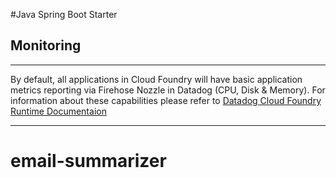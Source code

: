 #Java Spring Boot Starter


## Monitoring
-----
By default, all applications in Cloud Foundry will have basic application metrics reporting via Firehose Nozzle in Datadog (CPU, Disk & Memory).
For information about these capabilities please refer to [Datadog Cloud Foundry Runtime Documentaion](https://forge.lmig.com/wiki/x/-JZfGw)

-----
# email-summarizer
